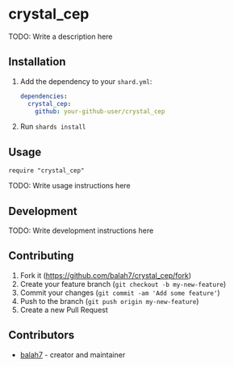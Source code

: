 # crystal_cep

TODO: Write a description here

## Installation

1. Add the dependency to your `shard.yml`:

   ```yaml
   dependencies:
     crystal_cep:
       github: your-github-user/crystal_cep
   ```

2. Run `shards install`

## Usage

```crystal
require "crystal_cep"
```

TODO: Write usage instructions here

## Development

TODO: Write development instructions here

## Contributing

1. Fork it (<https://github.com/balah7/crystal_cep/fork>)
2. Create your feature branch (`git checkout -b my-new-feature`)
3. Commit your changes (`git commit -am 'Add some feature'`)
4. Push to the branch (`git push origin my-new-feature`)
5. Create a new Pull Request

## Contributors

- [balah7](https://github.com/balah7) - creator and maintainer
